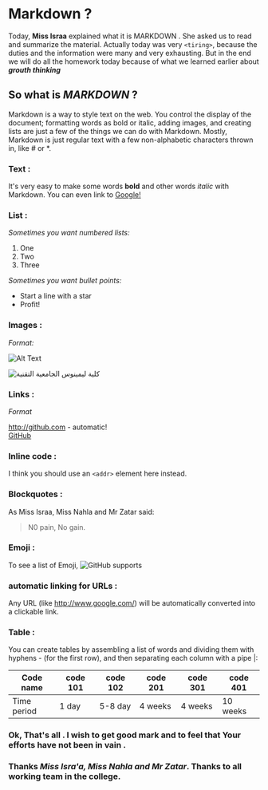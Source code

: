 
# Markdown ?

   Today, **Miss Israa** explained what it is MARKDOWN . She asked us to read and summarize the material.
Actually today was very `<tiring>`, because the duties and the information were many and very exhausting.
But in the end we will do all the homework today because of what we learned earlier about _**grouth thinking**_

## So what is *MARKDOWN* ?
   Markdown is a way to style text on the web. You control the display of the document; formatting words as bold or italic, adding images,
and creating lists are just a few of the things we can do with Markdown.
Mostly, Markdown is just regular text with a few non-alphabetic characters thrown in, like # or *.

### Text  :  
It's very easy to make some words **bold** and other words *italic* with Markdown. You can even link to [Google!](http://google.com)

### List  :
*Sometimes you want numbered lists:*

1. One  
2. Two  
3. Three


*Sometimes you want bullet points:*

* Start a line with a star
* Profit!


### Images  :  
*Format:*

![Alt Text](url)  


![ كلية ليمينوس الجامعية التقنية](https://www.tumoohi.org/sites/default/files/styles/medium/public/LUCT-600x400.jpg?itok=rAHElkYG)    


### Links  :  
*Format*  

http://github.com - automatic!  
[GitHub](http://github.com)   


### Inline code  :  
I think you should use an
`<addr>` element here instead.

### Blockquotes :    
As  Miss Israa, Miss Nahla and Mr Zatar said:

> N0 pain,
> No gain.  


### Emoji  :  
To see a list of Emoji,  ![GitHub supports](https://gist.github.com/rxaviers/7360908)   

### automatic linking for URLs :   
 Any URL (like http://www.google.com/) will be automatically converted into a clickable link.   
 

 
 ### Table :  
 You can create tables by assembling a list of words and dividing them with hyphens - (for the first row), and then separating each column with a pipe |:  
 
 Code name   |  code 101   | code 102  | code 201  | code 301  | code 401  | 
 ------------|------------| ---------|----------| ---------| ---------|
 Time period |   1 day    | 5-8 day  | 4 weeks  | 4 weeks  | 10 weeks |
 


### Ok, That's all . I wish to get good mark and to feel that Your efforts have not been in vain .   


### Thanks _Miss Isra'a, Miss Nahla and Mr Zatar_. Thanks to all working team in the college.

